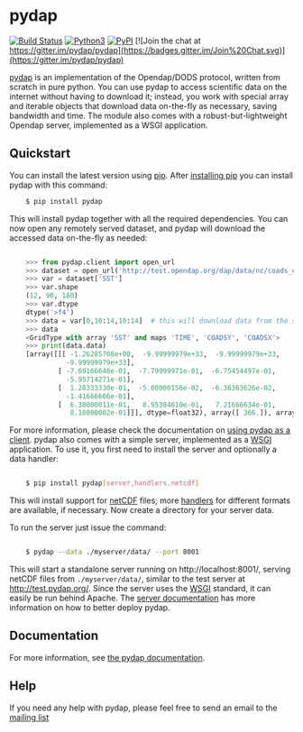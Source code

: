 pydap
=====

[![Build Status](https://travis-ci.org/pydap/pydap.svg)](https://travis-ci.org/pydap/pydap)
[![Python3](https://img.shields.io/badge/python-3-blue.svg)](https://www.python.org/downloads/)
[![PyPI](https://img.shields.io/pypi/v/pydap.svg?maxAge=2592000?style=plastic)](https://pypi.python.org/pypi/pydap/)
[![Join the chat at https://gitter.im/pydap/pydap](https://badges.gitter.im/Join%20Chat.svg)](https://gitter.im/pydap/pydap) 

[pydap](https://pydap.github.io/pydap/) is an implementation of the
Opendap/DODS protocol, written from scratch in pure python.  You can
use pydap to access scientific data on the internet without having to
download it; instead, you work with special array and iterable objects
that download data on-the-fly as necessary, saving bandwidth and
time. The module also comes with a robust-but-lightweight Opendap
server, implemented as a WSGI application.


Quickstart
----------

You can install the latest version using
[pip](http://pypi.python.org/pypi/pip). After [installing
pip](http://www.pip-installer.org/en/latest/installing.html) you can
install pydap with this command:

```bash
    $ pip install pydap
```

This will install pydap together with all the required
dependencies. You can now open any remotely served dataset, and pydap
will download the accessed data on-the-fly as needed:

```python

    >>> from pydap.client import open_url
    >>> dataset = open_url('http://test.opendap.org/dap/data/nc/coads_climatology.nc')
    >>> var = dataset['SST']
    >>> var.shape
    (12, 90, 180)
    >>> var.dtype
    dtype('>f4')
    >>> data = var[0,10:14,10:14]  # this will download data from the server
    >>> data
    <GridType with array 'SST' and maps 'TIME', 'COADSY', 'COADSX'>
    >>> print(data.data)
    [array([[[ -1.26285708e+00,  -9.99999979e+33,  -9.99999979e+33,
              -9.99999979e+33],
            [ -7.69166648e-01,  -7.79999971e-01,  -6.75454497e-01,
              -5.95714271e-01],
            [  1.28333330e-01,  -5.00000156e-02,  -6.36363626e-02,
              -1.41666666e-01],
            [  6.38000011e-01,   8.95384610e-01,   7.21666634e-01,
               8.10000002e-01]]], dtype=float32), array([ 366.]), array([-69., -67., -65., -63.]), array([ 41.,  43.,  45.,  47.])]
```

For more information, please check the documentation on [using pydap
as a client](https://pydap.github.io/pydap/client.html). pydap also
comes with a simple server, implemented as a [WSGI]( http://wsgi.org/)
application. To use it, you first need to install the server and
optionally a data handler:

```bash

    $ pip install pydap[server,handlers.netcdf]
```

This will install support for
[netCDF](http://www.unidata.ucar.edu/software/netcdf/) files; more
[handlers](https://pydap.github.io/pydap/handlers.html) for
different formats are available, if necessary. Now create a directory
for your server data.


To run the server just issue the command:

```bash

    $ pydap --data ./myserver/data/ --port 8001
```

This will start a standalone server running on http://localhost:8001/,
serving netCDF files from ``./myserver/data/``, similar to the test
server at http://test.pydap.org/. Since the server uses the
[WSGI](http://wsgi.org/) standard, it can easily be run behind
Apache. The [server
documentation](https://pydap.github.io/pydap/server.html) has
more information on how to better deploy pydap.

## Documentation

For more information, see [the pydap
documentation](https://pydap.github.io/pydap/).

## Help

If you need any help with pydap, please feel free to send an email to
the [mailing list](http://groups.google.com/group/pydap/)

